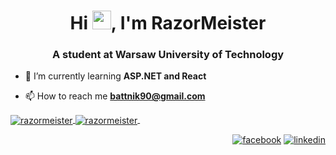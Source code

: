 <h1 align="center">Hi <img src="https://raw.githubusercontent.com/MartinHeinz/MartinHeinz/master/wave.gif" width="30px">, I'm RazorMeister</h1>
<h3 align="center">A student at Warsaw University of Technology</h3>

- 🌱 I’m currently learning **ASP.NET and React**

- 📫 How to reach me **battnik90@gmail.com**

<a href="https://github.com/RazorMeister">
  <img align="center" src="https://github-readme-stats.vercel.app/api?username=razormeister&show_icons=true&locale=en" alt="razormeister" />
</a>
<a href="https://github.com/RazorMeister">
  <img align="center" src="https://github-readme-stats.vercel.app/api/top-langs?username=razormeister&show_icons=true&locale=en&layout=compact" alt="razormeister" />
</a>
&nbsp;
<p align="right">
  <a href="https://fb.com/razorekmeister"><img src="https://i.postimg.cc/SNprPdfR/facebook-Small-30.png" alt="facebook"></a>
  <a href="https://linkedin.com/in/tymoteusz-bartnik"><img src="https://i.postimg.cc/7YMVrzKV/linkedin-Small-30.png" alt="linkedin"></a>
</p>
